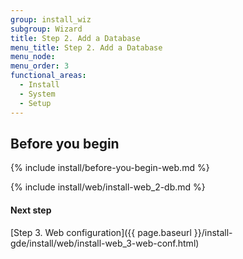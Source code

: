 ```yaml
---
group: install_wiz
subgroup: Wizard
title: Step 2. Add a Database
menu_title: Step 2. Add a Database
menu_node:
menu_order: 3
functional_areas:
  - Install
  - System
  - Setup
---
```


## Before you begin
{% include install/before-you-begin-web.md %}

{% include install/web/install-web_2-db.md %}

#### Next step
[Step 3. Web configuration]({{ page.baseurl }}/install-gde/install/web/install-web_3-web-conf.html)
